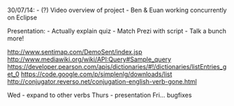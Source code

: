 30/07/14:
    - (?) Video overview of project
    - Ben & Euan working concurrently on Eclipse

Presentation:
    - Actually explain quiz
    - Match Prezi with script
    - Talk a bunch more!

http://www.sentimap.com/DemoSent/index.jsp
http://www.mediawiki.org/wiki/API:Query#Sample_query
https://developer.pearson.com/apis/dictionaries/#!/dictionaries/listEntries_get_0
https://code.google.com/p/simplenlg/downloads/list
http://conjugator.reverso.net/conjugation-english-verb-gone.html

Wed - expand to other verbs
Thurs - presentation
Fri... bugfixes

